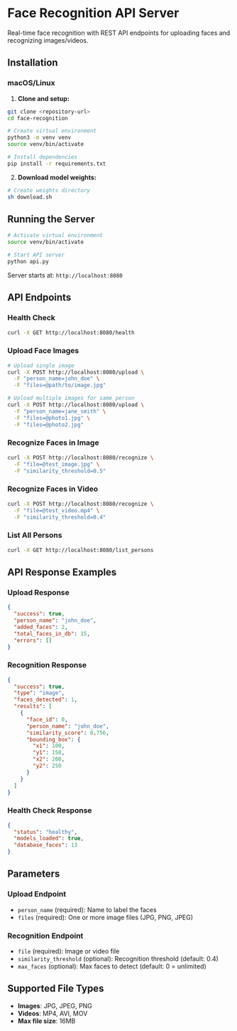 # Face Recognition API Server

Real-time face recognition with REST API endpoints for uploading faces and recognizing images/videos.

## Installation

### macOS/Linux

1. **Clone and setup:**
```bash
git clone <repository-url>
cd face-recognition

# Create virtual environment
python3 -m venv venv
source venv/bin/activate

# Install dependencies
pip install -r requirements.txt
```

2. **Download model weights:**
```bash
# Create weights directory
sh download.sh
```

## Running the Server

```bash
# Activate virtual environment
source venv/bin/activate

# Start API server
python api.py
```

Server starts at: `http://localhost:8080`

## API Endpoints

### Health Check
```bash
curl -X GET http://localhost:8080/health
```

### Upload Face Images
```bash
# Upload single image
curl -X POST http://localhost:8080/upload \
  -F "person_name=john_doe" \
  -F "files=@path/to/image.jpg"

# Upload multiple images for same person
curl -X POST http://localhost:8080/upload \
  -F "person_name=jane_smith" \
  -F "files=@photo1.jpg" \
  -F "files=@photo2.jpg"
```

### Recognize Faces in Image
```bash
curl -X POST http://localhost:8080/recognize \
  -F "file=@test_image.jpg" \
  -F "similarity_threshold=0.5"
```

### Recognize Faces in Video
```bash
curl -X POST http://localhost:8080/recognize \
  -F "file=@test_video.mp4" \
  -F "similarity_threshold=0.4"
```

### List All Persons
```bash
curl -X GET http://localhost:8080/list_persons
```

## API Response Examples

### Upload Response
```json
{
  "success": true,
  "person_name": "john_doe",
  "added_faces": 2,
  "total_faces_in_db": 15,
  "errors": []
}
```

### Recognition Response
```json
{
  "success": true,
  "type": "image",
  "faces_detected": 1,
  "results": [
    {
      "face_id": 0,
      "person_name": "john_doe",
      "similarity_score": 0.756,
      "bounding_box": {
        "x1": 100,
        "y1": 150,
        "x2": 200,
        "y2": 250
      }
    }
  ]
}
```

### Health Check Response
```json
{
  "status": "healthy",
  "models_loaded": true,
  "database_faces": 13
}
```

## Parameters

### Upload Endpoint
- `person_name` (required): Name to label the faces
- `files` (required): One or more image files (JPG, PNG, JPEG)

### Recognition Endpoint
- `file` (required): Image or video file
- `similarity_threshold` (optional): Recognition threshold (default: 0.4)
- `max_faces` (optional): Max faces to detect (default: 0 = unlimited)

## Supported File Types
- **Images**: JPG, JPEG, PNG
- **Videos**: MP4, AVI, MOV
- **Max file size**: 16MB
